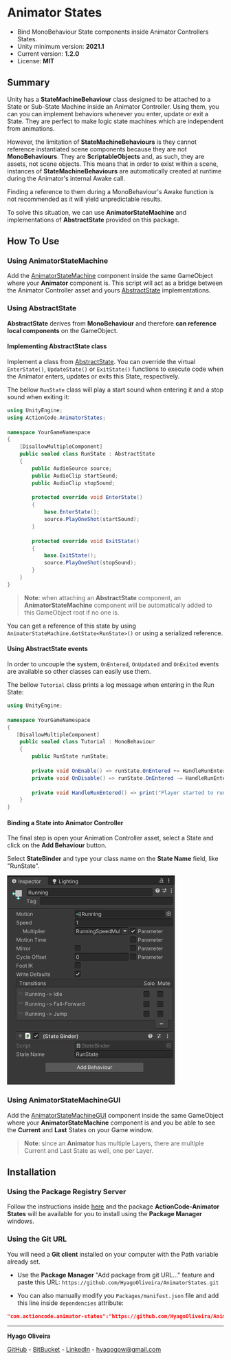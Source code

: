 # Animator States

* Bind MonoBehaviour State components inside Animator Controllers States.
* Unity minimum version: **2021.1**
* Current version: **1.2.0**
* License: **MIT**

## Summary

Unity has a **StateMachineBehaviour** class designed to be attached to a State or Sub-State Machine inside an Animator Controller. 
Using them, you can you can implement behaviors whenever you enter, update or exit a State. 
They are perfect to make logic state machines which are independent from animations.

However, the limitation of **StateMachineBehaviours** is they cannot reference instantiated scene components because they are not **MonoBehaviours**. They are **ScriptableObjects** and, as such, they are assets, not scene objects. This means that in order to exist within a scene, instances of **StateMachineBehaviours** are automatically created at runtime during the Animator's internal Awake call. 

Finding a reference to them during a MonoBehaviour's Awake function is not recommended as it will yield unpredictable results.

To solve this situation, we can use **AnimatorStateMachine** and implementations of **AbstractState** provided on this package.

## How To Use

### Using AnimatorStateMachine

Add the [AnimatorStateMachine](/Runtime/StateMachine/AnimatorStateMachine.cs) component inside the same GameObject where your **Animator** component is. 
This script will act as a bridge between the Animator Controller asset and yours [AbstractState](/Runtime/States/AbstractState.cs) implementations.

### Using AbstractState

**AbstractState** derives from **MonoBehaviour** and therefore **can reference local components** on the GameObject.

#### Implementing AbstractState class

Implement a class from [AbstractState](/Runtime/States/AbstractState.cs). 
You can override the virtual `EnterState()`, `UpdateState()` or `ExitState()` functions to execute code when the Animator enters, updates or exits this State, respectively. 

The bellow `RunState` class will play a start sound when entering it and a stop sound when exiting it:

```csharp
using UnityEngine;
using ActionCode.AnimatorStates;

namespace YourGameNamespace
{
    [DisallowMultipleComponent]
    public sealed class RunState : AbstractState
    {
        public AudioSource source;
        public AudioClip startSound;
        public AudioClip stopSound;

        protected override void EnterState()
        {
            base.EnterState();
            source.PlayOneShot(startSound);
        }

        protected override void ExitState()
        {
            base.ExitState();
            source.PlayOneShot(stopSound);
        }
    }
}
````

> **Note**: when attaching an **AbstractState** component, an **AnimatorStateMachine** component will be automatically added to this GameObject root if no one is.

You can get a reference of this state by using `AnimatorStateMachine.GetState<RunState>()` or using a serialized reference.

#### Using AbstractState events

In order to uncouple the system, `OnEntered`, `OnUpdated` and `OnExited` events are available so other classes can easily use them.

The bellow `Tutorial` class prints a log message when entering in the Run State:

```csharp
using UnityEngine;

namespace YourGameNamespace
{
   [DisallowMultipleComponent]
    public sealed class Tutorial : MonoBehaviour
    {
        public RunState runState;

        private void OnEnable() => runState.OnEntered += HandleRunEntered;
        private void OnDisable() => runState.OnEntered -= HandleRunEntered;

        private void HandleRunEntered() => print("Player started to run!");
    }
}
```

#### Binding a State into Animator Controller

The final step is open your Animation Controller asset, select a State and click on the **Add Behaviour** button.

Select **StateBinder** and type your class name on the **State Name** field, like "RunState".

![AnimatorController Screenshot](/Docs~/AnimatorController.png "Using Abstract State")

### Using AnimatorStateMachineGUI

Add the [AnimatorStateMachineGUI](/Runtime/StateMachine/AnimatorStateMachineGUI.cs) component inside the same GameObject where your **AnimatorStateMachine** component is
and you be able to see the **Current** and **Last** States on your Game window.

> **Note**: since an **Animator** has multiple Layers, there are multiple Current and Last State as well, one per Layer.

## Installation

### Using the Package Registry Server

Follow the instructions inside [here](https://cutt.ly/ukvj1c8) and the package **ActionCode-Animator States** 
will be available for you to install using the **Package Manager** windows.

### Using the Git URL

You will need a **Git client** installed on your computer with the Path variable already set. 

- Use the **Package Manager** "Add package from git URL..." feature and paste this URL: `https://github.com/HyagoOliveira/AnimatorStates.git`

- You can also manually modify you `Packages/manifest.json` file and add this line inside `dependencies` attribute: 

```json
"com.actioncode.animator-states":"https://github.com/HyagoOliveira/AnimatorStates.git"
```

---

**Hyago Oliveira**

[GitHub](https://github.com/HyagoOliveira) -
[BitBucket](https://bitbucket.org/HyagoGow/) -
[LinkedIn](https://www.linkedin.com/in/hyago-oliveira/) -
<hyagogow@gmail.com>